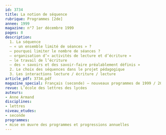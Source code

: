 ```yaml
---
id: 3734
title: La notion de séquence
rubrique: Programmes [2de]
annee: 1999
magazine: n°7 1er décembre 1999
pages: 8
description: 
  1. La séquence
  – « un ensemble limité de séances » ?
  – pourquoi limiter le nombre de séances ?
  – organisation d’« activités de lecture et d’écriture »
  – le travail de l’écriture
  – des « savoirs et des savoir-faire préalablement définis »
  2. Le choix des séquences dans le projet pédagogique
  3. Les interactions lecture / écriture / lecture
article_pdf: 3734.pdf
magazine_special: Français (seconde) – nouveaux programmes de 1999 / 2000
revue: L’école des lettres des lycées
auteurs:
- Anne Armand
disciplines:
- lettres
niveau_etudes:
- seconde
programmes:
- mise en œuvre des programmes et progressions annuelles
---
```

